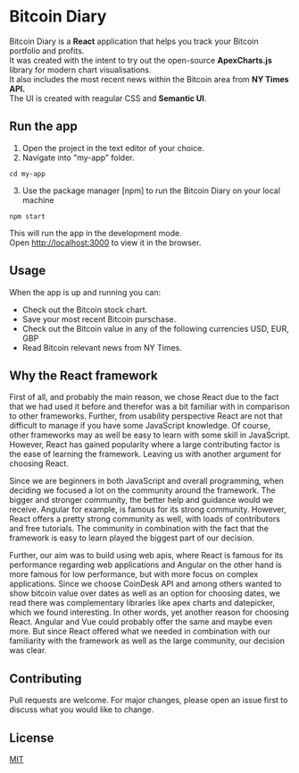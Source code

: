 # Bitcoin Diary
Bitcoin Diary is a <strong>React</strong>  application that helps you track your Bitcoin portfolio and profits.\
It was created with the intent to try out the open-source <strong>ApexCharts.js</strong> library for modern chart visualisations.\
It also includes the most recent news within the Bitcoin area from <strong>NY Times API.</strong>\
The UI is created with reagular CSS and <strong>Semantic UI</strong>.

## Run the app
1. Open the project in the text editor of your choice.
2. Navigate into "my-app" folder.
  ```
  cd my-app
  ```
3. Use the package manager [npm] to run the Bitcoin Diary on your local machine
  ```
  npm start
  ```
  This will run the app in the development mode.\
  Open [http://localhost:3000](http://localhost:3000) to view it in the browser.

## Usage
When the app is up and running you can: 
- Check out the Bitcoin stock chart. 
- Save your most recent Bitcoin purschase.
- Check out the Bitcoin value in any of the following currencies USD, EUR, GBP 
- Read Bitcoin relevant news from NY Times.

## Why the React framework 

First of all, and probably the main reason, we chose React due to the fact that we had used it before and therefor was a bit familiar with in comparison to other frameworks. Further, from usability perspective React are not that difficult to manage if you have some JavaScript knowledge. Of course, other frameworks may as well be easy to learn with some skill in JavaScript. However, React has gained popularity where a large contributing factor is the ease of learning the framework. Leaving us with another argument for choosing React.

Since we are beginners in both JavaScript and overall programming, when deciding we focused a lot on the community around the framework. The bigger and stronger community, the better help and guidance would we receive. Angular for example, is famous for its strong community. However, React offers a pretty strong community as well, with loads of contributors and free tutorials. The community in combination with the fact that the framework is easy to learn played the biggest part of our decision.

Further, our aim was to build using web apis, where React is famous for its performance regarding web applications and Angular on the other hand is more famous for low performance, but with more focus on complex applications. Since we choose CoinDesk API and among others wanted to show bitcoin value over dates as well as an option for choosing dates, we read there was complementary libraries like apex charts and datepicker, which we found interesting. In other words, yet another reason for choosing React. Angular and Vue could probably offer the same and maybe even more. But since React offered what we needed in combination with our familiarity with the framework as well as the large community, our decision was clear.


## Contributing
Pull requests are welcome. For major changes, please open an issue first to discuss what you would like to change.

## License
[MIT](https://choosealicense.com/licenses/mit/)

